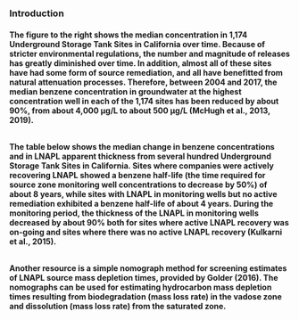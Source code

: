 <h3><b>Introduction</b></h3>

<h4>The figure to the right shows the median concentration in 1,174 Underground Storage Tank Sites in California over time. Because of stricter environmental regulations, the number and magnitude of releases has greatly diminished over time. In addition, almost all of these sites have had some form of source remediation, and all have benefitted from natural attenuation processes. Therefore, between 2004 and 2017, the median benzene concentration in groundwater at the highest concentration well in each of the 1,174 sites has been reduced by about 90%, from about 4,000 μg/L to about 500 μg/L (McHugh et al., 2013, 2019).<br><br>

The table below shows the median change in benzene concentrations and in LNAPL apparent thickness from several hundred Underground Storage Tank Sites in California. Sites where companies were actively recovering LNAPL showed a benzene half-life (the time required for source zone monitoring well concentrations to decrease by 50%) of about 8 years, while sites with LNAPL in monitoring wells but no active remediation exhibited a benzene half-life of about 4 years. During the monitoring period, the thickness of the LNAPL in monitoring wells decreased by about 90% both for sites where active LNAPL recovery was on-going and sites where there was no active LNAPL recovery (Kulkarni et al., 2015).<br><br>

Another resource is a simple nomograph method for screening estimates of LNAPL source mass depletion times, provided by Golder (2016).  The nomographs can be used for estimating hydrocarbon mass depletion times resulting from biodegradation (mass loss rate) in the vadose zone and dissolution (mass loss rate) from the saturated zone.</h4>
